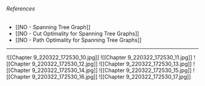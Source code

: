 ###### References
- [[NO - Spanning Tree Graph]]
- [[NO - Cut Optimality for Spanning Tree Graphs]]
- [[NO - Path Optimality for Spanning Tree Graphs]]

---
![[Chapter 9_220322_172530_10.jpg]]
![[Chapter 9_220322_172530_11.jpg]]
![[Chapter 9_220322_172530_12.jpg]]
![[Chapter 9_220322_172530_13.jpg]]
![[Chapter 9_220322_172530_14.jpg]]
![[Chapter 9_220322_172530_15.jpg]]
![[Chapter 9_220322_172530_16.jpg]]
![[Chapter 9_220322_172530_17.jpg]]
